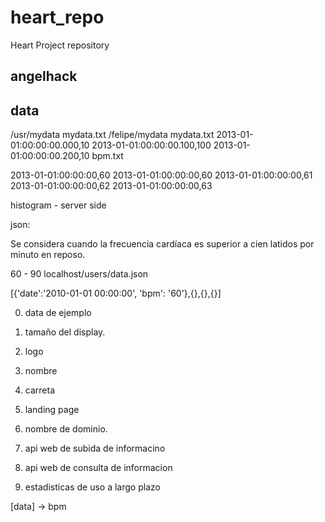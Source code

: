 heart_repo
==========

Heart Project repository



angelhack
---------

data
-
/usr/mydata
   mydata.txt
/felipe/mydata
   mydata.txt
2013-01-01:00:00:00.000,10
2013-01-01:00:00:00.100,100
2013-01-01:00:00:00.200,10
   bpm.txt

2013-01-01:00:00:00,60
2013-01-01:00:00:00,60
2013-01-01:00:00:00,61
2013-01-01:00:00:00,62
2013-01-01:00:00:00,63

histogram - server side

json:

Se considera cuando la frecuencia cardíaca es superior a cien latidos por minuto en reposo.

60 - 90
localhost/users/data.json

[{'date':'2010-01-01 00:00:00', 'bpm': '60'},{},{},{}]

0. data de ejemplo
1. tamaño del display.
2. logo
3. nombre
4. carreta
5. landing page
6. nombre de dominio.

7. api web de subida de informacino
8. api web de consulta de informacion
9. estadisticas de uso a largo plazo


[data] -> bpm





